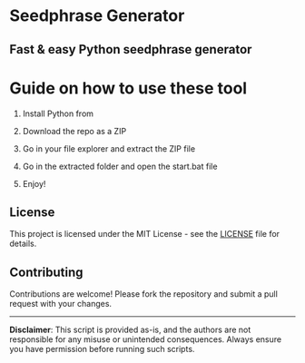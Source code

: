# Seedphrase Generator        
          
## Fast & easy Python seedphrase generator          
               
# Guide on how to use these tool           
               
1. Install Python from            
   
2. Download the repo as a ZIP         
     
3. Go in your file explorer and extract the ZIP file      
            
4. Go in the extracted folder and open the start.bat file        
             
5. Enjoy!          
             
## License              
       
This project is licensed under the MIT License - see the [LICENSE](LICENSE) file for details.                   
    
## Contributing     
         
Contributions are welcome! Please fork the repository and submit a pull request with your changes.             
         
---        
         
**Disclaimer**: This script is provided as-is, and the authors are not responsible for any misuse or unintended consequences. Always ensure you have permission before running such scripts.             